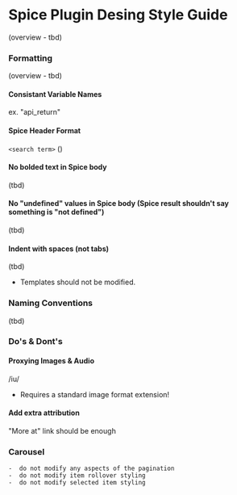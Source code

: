 # Spice Plugin Desing Style Guide

(overview - tbd)

### Formatting
(overview - tbd)

#### Consistant Variable Names
ex. "api_return"

#### Spice Header Format
`<search term>` (<Source>)

#### No bolded text in Spice body
(tbd)

#### No "undefined" values in Spice body (Spice result shouldn't say something is "not defined")
(tbd)

#### Indent with spaces (not tabs)
(tbd)

- Templates should not be modified.

### Naming Conventions
(tbd)

### Do's & Dont's

#### Proxying Images & Audio
/iu/
- Requires a standard image format extension!

#### Add extra attribution
"More at" link should be enough

### Carousel
    -  do not modify any aspects of the pagination
    -  do not modify item rollover styling
    -  do not modify selected item styling
